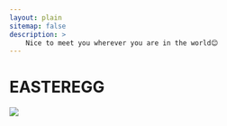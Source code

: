 ```yaml
---
layout: plain
sitemap: false
description: >
    Nice to meet you wherever you are in the world😊
---
```


# EASTEREGG


<!-- 2D Map -->
<div class="visitor-map" id="visitor-map">
<a href="https://clustrmaps.com/site/1bz34" title="Visit tracker"><img src="//clustrmaps.com/map_v2.png?cl=080808&w=1000&t=n&d=Ad3TviOqDHsVtOCYhcgps89JxsZQA9CUrbaly3rhfLM&co=ffffff&ct=808080" /></a>
</div>

<!-- <div>
<a href="https://clustrmaps.com/site/1bz34" title="Visit tracker"><img src="//clustrmaps.com/map_v2.png?cl=080808&w=a&t=n&d=Ad3TviOqDHsVtOCYhcgps89JxsZQA9CUrbaly3rhfLM&co=ffffff&ct=808080" /></a>
</div> -->

<!-- 3D Map -->
<!-- <div class="visitor-map" id="visitor-map">
<script type="text/javascript" id="clstr_globe" src="//clustrmaps.com/globe.js?d=Ad3TviOqDHsVtOCYhcgps89JxsZQA9CUrbaly3rhfLM"></script>
</div> -->